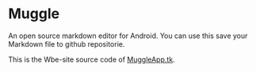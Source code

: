 # Muggle
An open source markdown editor for Android. You can use this save your Markdown file to github repositorie.

This is the Wbe-site source code of [MuggleApp.tk](https://muggleapp.tk).
